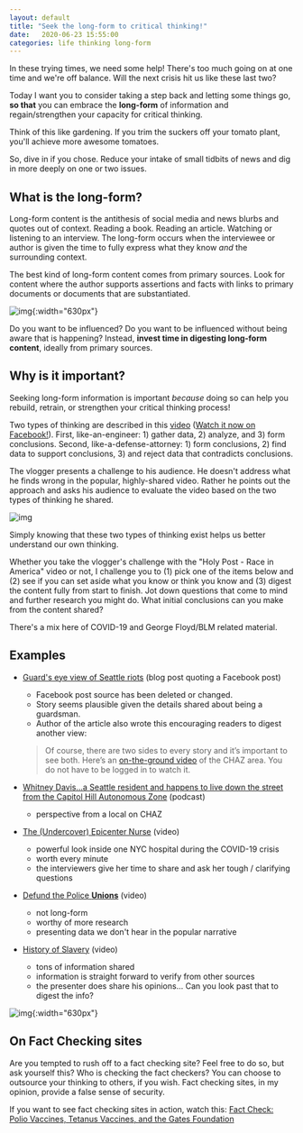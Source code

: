 ```yaml
---
layout: default
title: "Seek the long-form to critical thinking!"
date:   2020-06-23 15:55:00
categories: life thinking long-form
---
```


In these trying times, we need some help!  There's too much going on at one time and we're off balance.  Will the next crisis hit us like these last two?

Today I want you to consider taking a step back and letting some things go, **so that** you can embrace the **long-form** of information and regain/strengthen your capacity for critical thinking.

Think of this like gardening.  If you trim the suckers off your tomato plant, you'll achieve more awesome tomatoes.  

So, dive in if you chose.  Reduce your intake of small tidbits of news and dig in more deeply on one or two issues.

## What is the long-form?

Long-form content is the antithesis of social media and news blurbs and quotes out of context.  Reading a book.  Reading an article.  Watching or listening to an interview.  The long-form occurs when the interviewee or author is given the time to fully express what they know _and_ the surrounding context.  

The best kind of long-form content comes from primary sources.  Look for content where the author supports assertions and facts with links to primary documents or documents that are substantiated.

![img](https://www.businessblogshub.com/wp-content/uploads/2019/03/restaurant.jpeg){:width="630px"}

Do you want to be influenced?  Do you want to be influenced without being aware that is happening?  Instead, **invest time in digesting long-form content**, ideally from primary sources.  

## Why is it important?

Seeking long-form information is important _because_ doing so can help you rebuild, retrain, or strengthen your critical thinking process!

Two types of thinking are described in this [video](https://www.facebook.com/DelawareBible/videos/3335533919813759/?vh=e&d=n) ([Watch it now on Facebook!](https://www.facebook.com/DelawareBible/videos/3335533919813759/?vh=e&d=n)).  First, like-an-engineer: 1) gather data, 2) analyze, and 3) form conclusions.  Second, like-a-defense-attorney:  1) form conclusions, 2) find data to support conclusions, 3) and reject data that contradicts conclusions.

The vlogger presents a challenge to his audience.  He doesn't address what he finds wrong in the popular, highly-shared video.  Rather he points out the approach and asks his audience to evaluate the video based on the two types of thinking he shared.

![img](https://64wns2x8iid30oee92to0f91-wpengine.netdna-ssl.com/wp-content/uploads/2011/05/topdown3.png)

Simply knowing that these two types of thinking exist helps us better understand our own thinking.

Whether you take the vlogger's challenge with the "Holy Post - Race in America" video or not, I challenge you to (1) pick one of the items below and (2) see if you can set aside what you know or think you know and (3) digest the content fully from start to finish.  Jot down questions that come to mind and further research you might do.  What initial conclusions can you make from the content shared?

There's a mix here of COVID-19 and George Floyd/BLM related material.

## Examples

- [Guard's eye view of Seattle riots](https://www.theorganicprepper.com/truth-seattle-riot/) (blog post quoting a Facebook post)
	- Facebook post source has been deleted or changed.
	- Story seems plausible given the details shared about being a guardsman.
	- Author of the article also wrote this encouraging readers to digest another view:

	> Of course, there are two sides to every story and it’s important to see both. Here’s an [on-the-ground video](https://www.facebook.com/tracy.klinkroth/videos/10158529888828454/?hc_location=ufi) of the CHAZ area. You do not have to be logged in to watch it.

- [Whitney Davis...a Seattle resident and happens to live down the street from the Capitol Hill Autonomous Zone](https://overcast.fm/+ViVNWpUV0/1:13:30) (podcast)
	- perspective from a local on CHAZ

- [The (Undercover) Epicenter Nurse](https://youtu.be/UIDsKdeFOmQ) (video)
	- powerful look inside one NYC hospital during the COVID-19 crisis 
	- worth every minute
	- the interviewers give her time to share and ask her tough / clarifying questions

- [Defund the Police **Unions**](https://www.youtube.com/watch?v=S23DiBIHw1g) (video)
   - not long-form
   - worthy of more research
   - presenting data we don't hear in the popular narrative

- [History of Slavery](https://youtu.be/31E1gHowYcA) (video)
	- tons of information shared
	- information is straight forward to verify from other sources
	- the presenter does share his opinions...  Can you look past that to digest the info?

![img](https://christianindex.org/wp-content/uploads/2017/08/fake-news-facts-ftr-1024x585.jpg){:width="630px"}

## On Fact Checking sites

Are you tempted to rush off to a fact checking site?  Feel free to do so, but ask yourself this?  Who is checking the fact checkers?  You can choose to outsource your thinking to others, if you wish.  Fact checking sites, in my opinion, provide a false sense of security.  

If you want to see fact checking sites in action, watch this:  [Fact Check: Polio Vaccines, Tetanus Vaccines, and the Gates Foundation](https://youtu.be/HaHuTNh8fAo)
